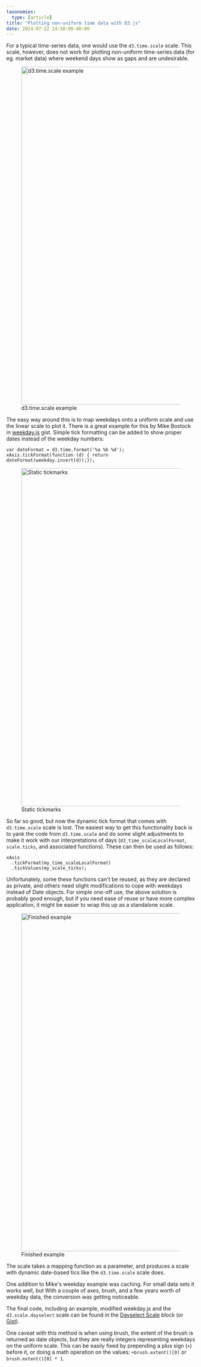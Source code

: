 ```yaml
---
taxonomies:
  type: [article]
title: "Plotting non-uniform time data with D3.js"
date: 2014-07-22 14:50:00-08:00
---
```

For a typical time-series data, one would use the `d3.time.scale` scale. This scale, however, does not work for plotting non-uniform time-series data (for eg. market data) where weekend days show as gaps and are undesirable.

<figure>
  <img src="/media/images/blog/2014/07/d3-dayselect/timescale.svg" title="d3.time.scale example" width="900"/>
  <figcaption>d3.time.scale example</figcaption>
</figure>

The easy way around this is to map weekdays onto a uniform scale and use the linear scale to plot it. There is a great example for this by Mike Bostock in [weekday.js](https://gist.github.com/mbostock/5827353) gist. Simple tick formatting can be added to show proper dates instead of the weekday numbers:
    
    var dateFormat = d3.time.format('%a %b %d');
    xAxis.tickFormat(function (d) { return dateFormat(weekday.invert(d));});
    
<figure>
  <img src="/media/images/blog/2014/07/d3-dayselect/tickmarks.svg" title="Static tickmarks" width="900"/>
  <figcaption>Static tickmarks</figcaption>
</figure>

So far so good, but now the dynamic tick format that comes with `d3.time.scale` scale is lost. The easiest way to get this functionality back is to yank the code from `d3.time.scale` and do some slight adjustments to make it work with our interpretations of days (`d3_time_scaleLocalFormat`, `scale.ticks`, and associated functions). These can then be used as follows:
    
    xAxis
      .tickFormat(my_time_scaleLocalFormat)
      .tickValues(my_scale_ticks);

Unfortunately, some these functions can't be reused, as they are declared as private, and others need slight modifications to cope with weekdays instead of Date objects. For simple one-off use, the above solution is probably good enough, but if you need ease of reuse or have more complex application, it might be easier to wrap this up as a standalone scale.

<figure>
  <img src="/media/images/blog/2014/07/d3-dayselect/dayselect.svg" title="Finished example" width="900"/>
  <figcaption>Finished example</figcaption>
</figure>

The scale takes a mapping function as a parameter, and produces a scale with dynamic date-based tics like the `d3.time.scale` scale does.

One addition to Mike's weekday example was caching. For small data sets it works well, but With a couple of axes, brush, and a few years worth of weekday data, the conversion was getting noticeable.

The final code, including an example, modified weekday.js and the `d3.scale.dayselect` scale can be found in the [Dayselect Scale](http://bl.ocks.org/mayo/e27554b34bff1f177c05) block (or [Gist](https://gist.github.com/mayo/e27554b34bff1f177c05)).

One caveat with this method is when using brush, the extent of the brush is returned as date objects, but they are really integers representing weekdays on the uniform scale. This can be easily fixed by prepending a plus sign (`+`) before it, or doing a math operation on the values: `+brush.extent()[0]` or `brush.extent()[0] * 1`.

